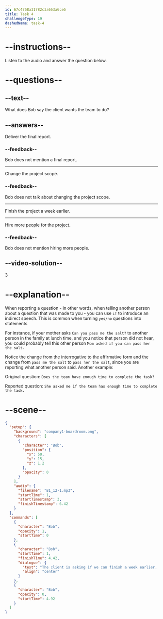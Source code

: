 ```yaml
---
id: 67c4758a31782c3a663a6ce5
title: Task 4
challengeType: 19
dashedName: task-4
---
```


<!-- (Audio) Bob: The client is asking if we can finish a week earlier. What do you think? -->

# --instructions--

Listen to the audio and answer the question below.

# --questions--

## --text--

What does Bob say the client wants the team to do?

## --answers--

Deliver the final report.  

### --feedback--

Bob does not mention a final report.  

---

Change the project scope.  

### --feedback--

Bob does not talk about changing the project scope.  

---

Finish the project a week earlier.  

---

Hire more people for the project.  

### --feedback--

Bob does not mention hiring more people.  

## --video-solution--

3  

# --explanation--

When reporting a question - in other words, when telling another person about a question that was made to you - you can use `if` to introduce an indirect speech. This is common when turning `yes/no` questions into statements.

For instance, if your mother asks `Can you pass me the salt?` to another person in the family at lunch time, and you notice that person did not hear, you could probably tell this other person `Mom asked if you can pass her the salt.`

Notice the change from the interrogative to the affirmative form and the change from `pass me the salt` to `pass her the salt`, since you are reporting what another person said. Another example:

Original question: `Does the team have enough time to complete the task?`

Reported question: `She asked me if the team has enough time to complete the task.`

# --scene--

```json
{
  "setup": {
    "background": "company1-boardroom.png",
    "characters": [
      {
        "character": "Bob",
        "position": {
          "x": 50,
          "y": 15,
          "z": 1.2
        },
        "opacity": 0
      }
    ],
    "audio": {
      "filename": "B1_12-1.mp3",
      "startTime": 1,
      "startTimestamp": 3,
      "finishTimestamp": 6.42
    }
  },
  "commands": [
    {
      "character": "Bob",
      "opacity": 1,
      "startTime": 0
    },
    {
      "character": "Bob",
      "startTime": 1,
      "finishTime": 4.42,
      "dialogue": {
        "text": "The client is asking if we can finish a week earlier. What do you think?",
        "align": "center"
      }
    },
    {
      "character": "Bob",
      "opacity": 0,
      "startTime": 4.92
    }
  ]
}
```
